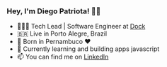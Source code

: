 ### Hey, I'm Diego Patriota! 👨‍💻

- 👨🏾‍💻 Tech Lead | Software Engineer at [Dock](https://www.dock.tech/)
- 🇧🇷 Live in Porto Alegre, Brazil
- 🌵 Born in Pernambuco ❤
- 🚀 Currently learning and building apps javascript
- 📫 You can find me on [LinkedIn](https://br.linkedin.com/in/diego-patriota-10a148b9)

